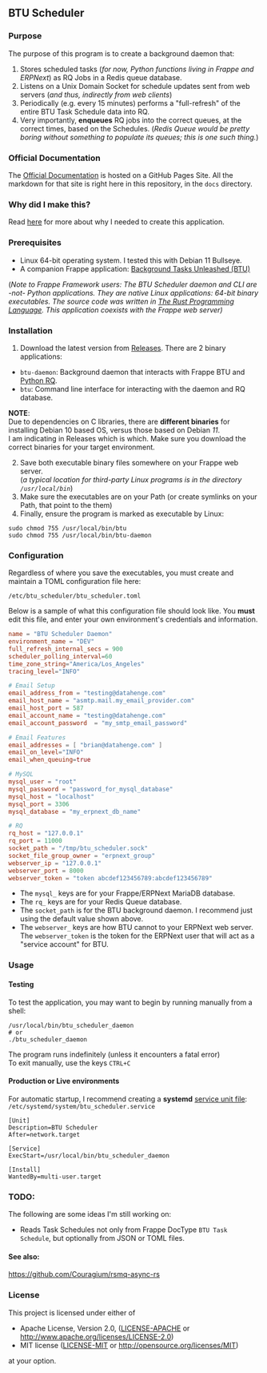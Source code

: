## BTU Scheduler

### Purpose

The purpose of this program is to create a background daemon that:

1. Stores scheduled tasks (*for now, Python functions living in Frappe and ERPNext*) as RQ Jobs in a Redis queue database.
2. Listens on a Unix Domain Socket for schedule updates sent from web servers (*and thus, indirectly from web clients*)
3. Periodically (e.g. every 15 minutes) performs a "full-refresh" of the entire BTU Task Schedule data into RQ.
4. Very importantly, **enqueues** RQ jobs into the correct queues, at the correct times, based on the Schedules.  (*Redis Queue would be pretty boring without something to populate its queues; this is one such thing.*)

### Official Documentation
The [Official Documentation](https://datahenge.github.io/btu_scheduler_daemon/) is hosted on a GitHub Pages Site.  All the markdown for that site is right here in this repository, in the `docs` directory.

### Why did I make this?
Read [here](docs/why_the_btu.md) for more about why I needed to create this application.

### Prerequisites

* Linux 64-bit operating system.  I tested this with Debian 11 Bullseye.
* A companion Frappe application: [Background Tasks Unleashed (BTU)](https://github.com/Datahenge/btu)

(*Note to Frappe Framework users: The BTU Scheduler daemon and CLI are -not- Python applications.  They are native Linux applications: 64-bit binary executables.  The source code was written in [The Rust Programming Language](https://www.rust-lang.org/).  This application coexists with the Frappe web server)*

### Installation
1. Download the latest version from [Releases](https://github.com/Datahenge/btu_scheduler_daemon/releases).  There are 2 binary applications:

  * `btu-daemon`:  Background daemon that interacts with Frappe BTU and [Python RQ](https://python-rq.org/).
  * `btu`:  Command line interface for interacting with the daemon and RQ database.

**NOTE**:\
Due to dependencies on C libraries, there are **different binaries** for installing Debian 10 based OS, versus those based on Debian *11*.\
I am indicating in Releases which is which.  Make sure you download the correct binaries for your target environment.

2. Save both executable binary files somewhere on your Frappe web server.\
   (*a typical location for third-party Linux programs is in the directory `/usr/local/bin`*)
4. Make sure the executables are on your Path (or create symlinks on your Path, that point to the them)
5. Finally, ensure the program is marked as executable by Linux:
```
sudo chmod 755 /usr/local/bin/btu
sudo chmod 755 /usr/local/bin/btu-daemon
```

### Configuration
Regardless of where you save the executables, you must create and maintain a TOML configuration file here:
```
/etc/btu_scheduler/btu_scheduler.toml
```

Below is a sample of what this configuration file should look like.  You **must** edit this file, and enter your own environment's credentials and information.

```toml
name = "BTU Scheduler Daemon"
environment_name = "DEV"
full_refresh_internal_secs = 900
scheduler_polling_interval=60
time_zone_string="America/Los_Angeles"
tracing_level="INFO"

# Email Setup
email_address_from = "testing@datahenge.com"
email_host_name = "asmtp.mail.my_email_provider.com"
email_host_port = 587
email_account_name = "testing@datahenge.com"
email_account_password  = "my_smtp_email_password"

# Email Features
email_addresses = [ "brian@datahenge.com" ]
email_on_level="INFO"
email_when_queuing=true

# MySQL
mysql_user = "root"
mysql_password = "password_for_mysql_database"
mysql_host = "localhost"
mysql_port = 3306
mysql_database = "my_erpnext_db_name"

# RQ
rq_host = "127.0.0.1"
rq_port = 11000
socket_path = "/tmp/btu_scheduler.sock"
socket_file_group_owner = "erpnext_group"
webserver_ip = "127.0.0.1"
webserver_port = 8000
webserver_token = "token abcdef123456789:abcdef123456789"
```

* The `mysql_` keys are for your Frappe/ERPNext MariaDB database.
* The `rq_` keys are for your Redis Queue database.
* The `socket_path` is for the BTU background daemon.  I recommend just using the default value shown above.
* The `webserver_` keys are how BTU cannot to your ERPNext web server.  The `webserver_token` is the token for the ERPNext user that will act as a "service account" for BTU.

### Usage

#### Testing
To test the application, you may want to begin by running manually from a shell:
```
/usr/local/bin/btu_scheduler_daemon
# or
./btu_scheduler_daemon
```

The program runs indefinitely (unless it encounters a fatal error)\
To exit manually, use the keys `CTRL+C`

#### Production or Live environments
For automatic startup, I recommend creating a **systemd** [service unit file](https://linuxconfig.org/how-to-create-systemd-service-unit-in-linux): `/etc/systemd/system/btu_scheduler.service`
```
[Unit]
Description=BTU Scheduler
After=network.target

[Service]
ExecStart=/usr/local/bin/btu_scheduler_daemon

[Install]
WantedBy=multi-user.target
```

### TODO:
The following are some ideas I'm still working on:

* Reads Task Schedules not only from Frappe DocType `BTU Task Schedule`, but optionally from JSON or TOML files.

#### See also:
https://github.com/Couragium/rsmq-async-rs


### License

This project is licensed under either of

 * Apache License, Version 2.0, ([LICENSE-APACHE](LICENSE-APACHE) or
   http://www.apache.org/licenses/LICENSE-2.0)
 * MIT license ([LICENSE-MIT](LICENSE-MIT) or
   http://opensource.org/licenses/MIT)

at your option.
